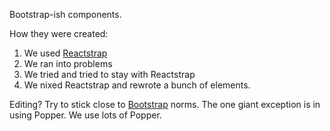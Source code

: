 Bootstrap-ish components.

How they were created:

1. We used [Reactstrap](http://reactstrap.github.io/components/alerts/)
2. We ran into problems
3. We tried and tried to stay with Reactstrap
4. We nixed Reactstrap and rewrote a bunch of elements.

Editing? Try to stick close to
[Bootstrap](https://getbootstrap.com/docs/4.0/components/alerts/) norms.
The one giant exception is in using Popper. We use lots of Popper.
